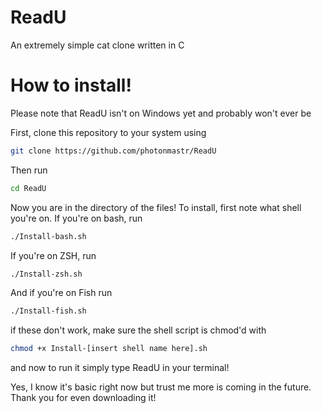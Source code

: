 # ReadU
An extremely simple cat clone written in C 



<h1>How to install!</h1>

<p>Please note that ReadU isn't on Windows yet and probably won't ever be</p>

<p> First, clone this repository to your system using </p>

```sh
git clone https://github.com/photonmastr/ReadU
```

<p> Then run </p>

```sh
cd ReadU
```

<p> Now you are in the directory of the files! To install, first note what shell you're on. If you're on bash, run 

```sh
./Install-bash.sh
```
<p> If you're on ZSH, run </p>

```sh
./Install-zsh.sh
```
<p> And if you're on Fish run </p>

```sh
./Install-fish.sh
```

if these don't work, make sure the shell script is chmod'd with 
```sh
chmod +x Install-[insert shell name here].sh
```


and now to run it simply type ReadU in your terminal!

Yes, I know it's basic right now but trust me more is coming in the future. Thank you for even downloading it!
